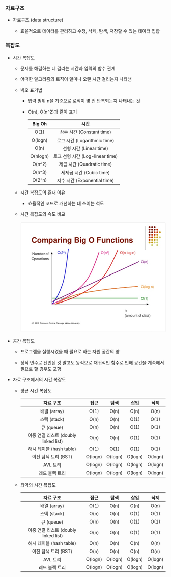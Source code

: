 ### 자료구조

- 자료구조 (data structure)
  
  - 효율적으로 데이터를 관리하고 수정, 삭제, 탐색, 저장할 수 있는 데이터 집합

### 복잡도

- 시간 복잡도
  
  - 문제를 해결하는 데 걸리는 시간과 입력의 함수 관계
  
  - 어떠한 알고리즘의 로직이 얼마나 오랜 시간 걸리는지 나타냄
  
  - 빅오 표기법
    
    - 입력 범위 n을 기준으로 로직이 몇 번 반복되는지 나태내는 것
    
    - O(n), O(n^2)과 같이 표기
      
      | Big Oh   | 시간                         |
      |:--------:|:--------------------------:|
      | O(1)     | 상수 시간 (Constant time)      |
      | O(logn)  | 로그 시간 (Logarithmic time)   |
      | O(n)     | 선형 시간 (Linear time)        |
      | O(nlogn) | 로그 선형 시간 (Log-linear time) |
      | O(n^2)   | 제곱 시간 (Quadratic time)     |
      | O(n^3)   | 세제곱 시간 (Cubic time)        |
      | O(2^n)   | 지수 시간 (Exponential time)   |
  
  - 시간 복잡도의 존재 이유
    
    - 효율적인 코드로 개선하는 데 쓰이는 척도
  
  - 시간 복잡도의 속도 비교
    
    ![시간복잡도(Time Complexity)와 Big-O표기법(Big-O Notation)](./image/time_complexity.png)

- 공간 복잡도
  
  - 프로그램을 실행시켰을 때 필요로 하는 자원 공간의 양
  
  - 정적 변수로 선언된 것 말고도 동적으로 재귀적인 함수로 인해 공간을 계속해서 필요로 할 경우도 포함

- 자료 구조에서의 시간 복잡도
  
  - 평균 시간 복잡도
    
    | 자료 구조                          | 접근      | 탐색      | 삽입      | 삭제      |
    |:------------------------------:|:-------:|:-------:|:-------:|:-------:|
    | 배열 (array)                     | O(1)    | O(n)    | O(n)    | O(n)    |
    | 스택 (stack)                     | O(n)    | O(n)    | O(1)    | O(1)    |
    | 큐 (queue)                      | O(n)    | O(n)    | O(1)    | O(1)    |
    | 이중 연결 리스트 (doubly linked list) | O(n)    | O(n)    | O(1)    | O(1)    |
    | 해시 테이블 (hash table)            | O(1)    | O(1)    | O(1)    | O(1)    |
    | 이진 탐색 트리 (BST)                 | O(logn) | O(logn) | O(logn) | O(logn) |
    | AVL 트리                         | O(logn) | O(logn) | O(logn) | O(logn) |
    | 레드 블랙 트리                       | O(logn) | O(logn) | O(logn) | O(logn) |
  
  - 최악의 시간 복잡도
    
    | 자료 구조                          | 접근      | 탐색      | 삽입      | 삭제      |
    |:------------------------------:|:-------:|:-------:|:-------:|:-------:|
    | 배열 (array)                     | O(1)    | O(n)    | O(n)    | O(n)    |
    | 스택 (stack)                     | O(n)    | O(n)    | O(1)    | O(1)    |
    | 큐 (queue)                      | O(n)    | O(n)    | O(1)    | O(1)    |
    | 이중 연결 리스트 (doubly linked list) | O(n)    | O(n)    | O(1)    | O(1)    |
    | 해시 테이블 (hash table)            | O(n)    | O(n)    | O(n)    | O(n)    |
    | 이진 탐색 트리 (BST)                 | O(n)    | O(n)    | O(n)    | O(n)    |
    | AVL 트리                         | O(logn) | O(logn) | O(logn) | O(logn) |
    | 레드 블랙 트리                       | O(logn) | O(logn) | O(logn) | O(logn) |